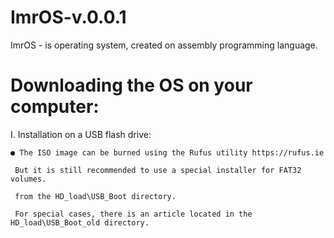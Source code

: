 # ImrOS-v.0.0.1
ImrOS - is operating system, created on assembly programming language.

# Downloading the OS on your computer:
  I. Installation on a USB flash drive:
  
    ● The ISO image can be burned using the Rufus utility https://rufus.ie
    
     But it is still recommended to use a special installer for FAT32 volumes.
     
     from the HD_load\USB_Boot directory.
     
     For special cases, there is an article located in the HD_load\USB_Boot_old directory.
     
